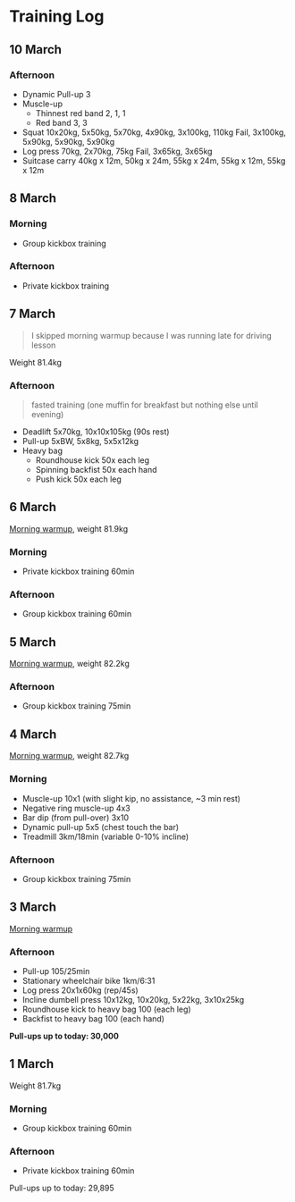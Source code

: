 # Training Log

## 10 March

### Afternoon
- Dynamic Pull-up 3
- Muscle-up
  - Thinnest red band 2, 1, 1
  - Red band 3, 3
- Squat 10x20kg, 5x50kg, 5x70kg, 4x90kg, 3x100kg, 110kg Fail, 3x100kg, 5x90kg, 5x90kg, 5x90kg
- Log press 70kg, 2x70kg, 75kg Fail, 3x65kg, 3x65kg
- Suitcase carry 40kg x 12m, 50kg x 24m, 55kg x 24m, 55kg x 12m, 55kg x 12m


## 8 March

### Morning
- Group kickbox training

### Afternoon
- Private kickbox training


## 7 March
> I skipped morning warmup because I was running late for driving lesson

Weight 81.4kg

### Afternoon
> fasted training (one muffin for breakfast but nothing else until evening)
- Deadlift 5x70kg, 10x10x105kg (90s rest)
- Pull-up 5xBW, 5x8kg, 5x5x12kg
- Heavy bag
  - Roundhouse kick 50x each leg
  - Spinning backfist 50x each hand
  - Push kick 50x each leg


## 6 March
[Morning warmup](/articles/morning-routine), weight 81.9kg

### Morning
- Private kickbox training 60min

### Afternoon
- Group kickbox training 60min


## 5 March
[Morning warmup](/articles/morning-routine), weight 82.2kg

### Afternoon
- Group kickbox training 75min


## 4 March
[Morning warmup](/articles/morning-routine), weight 82.7kg

### Morning
- Muscle-up 10x1 (with slight kip, no assistance, ~3 min rest)
- Negative ring muscle-up 4x3
- Bar dip (from pull-over) 3x10
- Dynamic pull-up  5x5 (chest touch the bar)
- Treadmill 3km/18min (variable 0-10% incline)

### Afternoon
- Group kickbox training 75min


## 3 March
[Morning warmup](/articles/morning-routine)

### Afternoon
- Pull-up 105/25min
- Stationary wheelchair bike 1km/6:31
- Log press 20x1x60kg (rep/45s)
- Incline dumbell press 10x12kg, 10x20kg, 5x22kg, 3x10x25kg
- Roundhouse kick to heavy bag 100 (each leg)
- Backfist to heavy bag 100 (each hand)

**Pull-ups up to today: 30,000**


## 1 March
Weight 81.7kg

### Morning
- Group kickbox training 60min

### Afternoon
- Private kickbox training 60min

Pull-ups up to today: 29,895
